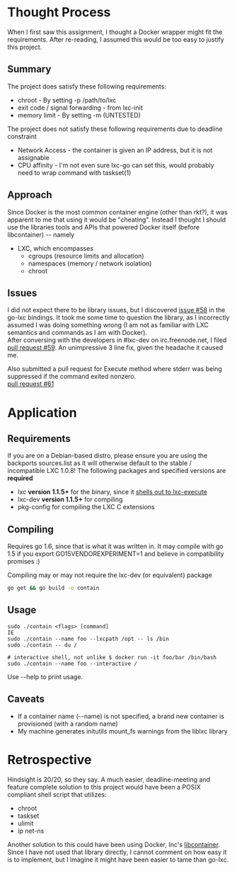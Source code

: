 # Thought Process
When I first saw this assignment, I thought a Docker wrapper might fit the 
requirements. After re-reading, I assumed this would be too easy to justify 
this project.  

## Summary
The project does satisfy these following requirements:
* chroot - By setting -p /path/to/lxc
* exit code / signal forwarding - from lxc-init
* memory limit - By setting -m <bytes> (UNTESTED)

The project does not satisfy these following requirements due to deadline constraint
* Network Access - the container is given an IP address, but it is not assignable
* CPU affinity - I'm not even sure lxc-go can set this, would probably need
to wrap command with taskset(1)

## Approach
Since Docker is the most common container engine (other than rkt?), it was apparent 
to me that using it would be "cheating". Instead I thought I should use the libraries
tools and APIs that powered Docker itself (before libcontainer) -- namely
* LXC, which encompasses
    * cgroups (resource limits and allocation)
    * namespaces (memory / network isolation)
    * chroot

## Issues
I did not expect there to be library issues, but I discovered 
[issue #58](https://github.com/lxc/go-lxc/issues/58) in the go-lxc bindings.
It took me some time to question the library, as I incorrectly assumed 
I was doing something wrong (I am not as familiar with LXC semantics and commands 
as I am with Docker).  
After conversing with the developers in #lxc-dev on irc.freenode.net, I filed 
[pull request #59](https://github.com/lxc/go-lxc/pull/59). An unimpressive 3 
line fix, given the headache it caused me.

Also submitted a pull request for Execute method where stderr was being 
suppressed if the command exited nonzero.  
[pull request #61](https://github.com/lxc/go-lxc/pull/61)

# Application
## Requirements
If you are on a Debian-based distro, please ensure you are using the backports 
sources.list as it will otherwise default to the stable / incompatible LXC 1.0.8!
The following packages and specified versions are **required**
* lxc **version 1.1.5+** for the binary, since it [shells out to lxc-execute](https://github.com/lxc/go-lxc/blob/v2/container.go#L461-L473) 
* lxc-dev **version 1.1.5+** for compiling
* pkg-config for compiling the LXC C extensions

## Compiling
Requires go 1.6, since that is what it was written in. It may compile 
with go 1.5 if you export GO15VENDOREXPERIMENT=1 and believe in compatibility 
promises :)

Compiling may or may not require the lxc-dev (or equivalent) package 
```sh
go get && go build -o contain
```

## Usage
```
sudo ./contain <flags> [command]
IE
sudo ./contain --name foo --lxcpath /opt -- ls /bin
sudo ./contain -- du /

# interactive shell, not unlike $ docker run -it foo/bar /bin/bash
sudo ./contain --name foo --interactive /
```

Use --help to print usage.

## Caveats
* If a container name (--name) is not specified, a brand new container is 
provisioned (with a random name)
* My machine generates initutils mount_fs warnings from the liblxc library

# Retrospective
Hindsight is 20/20, so they say. A much easier, deadline-meeting and 
feature complete solution to this project would have been a POSIX compliant
shell script that utilizes:
* chroot
* taskset
* ulimit
* ip net-ns

Another solution to this could have been using Docker, Inc's 
[libcontainer](https://github.com/opencontainers/runc/tree/master/libcontainer).
Since I have not used that library directly, I cannot comment on how easy it is 
to implement, but I imagine it might have been easier to tame than go-lxc.
